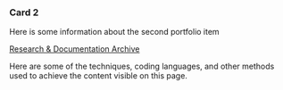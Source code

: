### Card 2
Here is some information about the second portfolio item

[Research & Documentation Archive](./../portfolio-items/rd-library/index.html)

Here are some of the techniques, coding languages, and other methods used to achieve the content visible on this page.